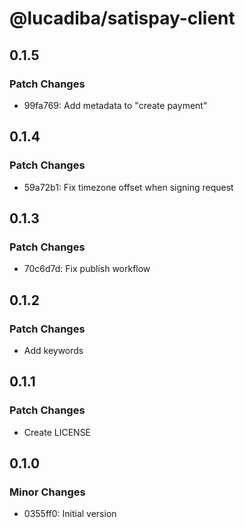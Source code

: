 # @lucadiba/satispay-client

## 0.1.5

### Patch Changes

- 99fa769: Add metadata to "create payment"

## 0.1.4

### Patch Changes

- 59a72b1: Fix timezone offset when signing request

## 0.1.3

### Patch Changes

- 70c6d7d: Fix publish workflow

## 0.1.2

### Patch Changes

- Add keywords

## 0.1.1

### Patch Changes

- Create LICENSE

## 0.1.0

### Minor Changes

- 0355ff0: Initial version
